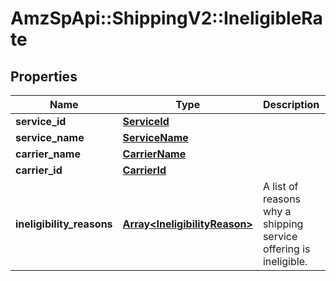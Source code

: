# AmzSpApi::ShippingV2::IneligibleRate

## Properties
Name | Type | Description | Notes
------------ | ------------- | ------------- | -------------
**service_id** | [**ServiceId**](ServiceId.md) |  | 
**service_name** | [**ServiceName**](ServiceName.md) |  | 
**carrier_name** | [**CarrierName**](CarrierName.md) |  | 
**carrier_id** | [**CarrierId**](CarrierId.md) |  | 
**ineligibility_reasons** | [**Array&lt;IneligibilityReason&gt;**](IneligibilityReason.md) | A list of reasons why a shipping service offering is ineligible. | 


